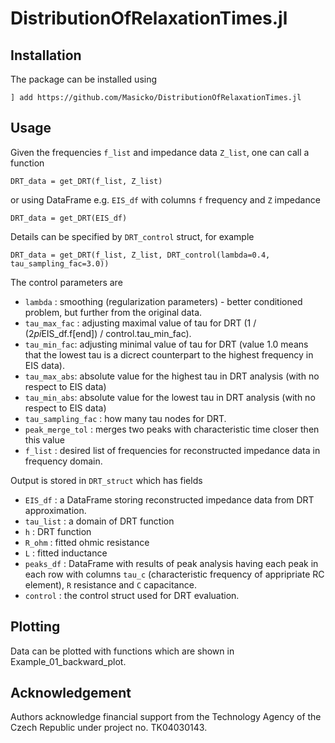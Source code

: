 # DistributionOfRelaxationTimes.jl

<info about the package>

## Installation
The package can be installed using 
```julialang
] add https://github.com/Masicko/DistributionOfRelaxationTimes.jl
```

## Usage
Given the frequencies `f_list` and impedance data `Z_list`, one can call a function 
```julialang
DRT_data = get_DRT(f_list, Z_list)
```

or using DataFrame e.g. `EIS_df` with columns `f` frequency and `Z` impedance
```julialang
DRT_data = get_DRT(EIS_df)
```

Details can be specified by `DRT_control` struct, for example

```julialang
DRT_data = get_DRT(f_list, Z_list, DRT_control(lambda=0.4, tau_sampling_fac=3.0))
```

The control parameters are

- `lambda` : smoothing (regularization parameters) - better conditioned problem, but further from the original data.
- `tau_max_fac` : adjusting maximal value of tau for DRT (1 / (2*pi*EIS_df.f[end]) / control.tau_min_fac).
- `tau_min_fac`: adjusting minimal value of tau for DRT (value 1.0 means that the lowest tau is a dicrect counterpart to the highest frequency in EIS data).
- `tau_max_abs`: absolute value for the highest tau in DRT analysis (with no respect to EIS data)
- `tau_min_abs`: absolute value for the lowest tau in DRT analysis (with no respect to EIS data)
- `tau_sampling_fac` : how many tau nodes for DRT.
- `peak_merge_tol` : merges two peaks with characteristic time closer then this value
- `f_list` : desired list of frequencies for reconstructed impedance data in frequency domain.

Output is stored in `DRT_struct` which has fields

- `EIS_df` : a DataFrame storing reconstructed impedance data from DRT approximation.
- `tau_list` : a domain of DRT function
- `h` : DRT function
- `R_ohm` : fitted ohmic resistance
- `L` : fitted inductance
- `peaks_df` : DataFrame with results of peak analysis having each peak in each row with columns `tau_c` (characteristic frequency of appripriate RC element), `R` resistance and `C` capacitance.
- `control` : the control struct used for DRT evaluation.

## Plotting
Data can be plotted with functions which are shown in Example_01_backward_plot.

## Acknowledgement

Authors acknowledge financial support from the  Technology Agency of the Czech Republic under project no. TK04030143.